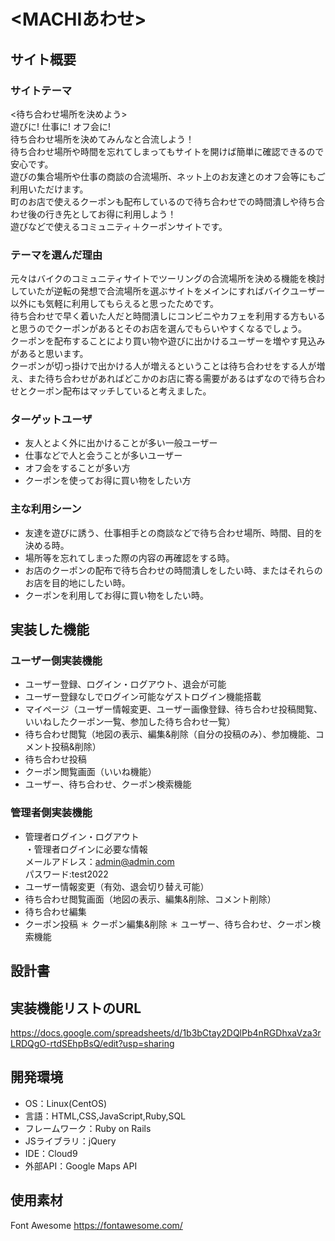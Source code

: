 # <MACHIあわせ>

## サイト概要
### サイトテーマ
<待ち合わせ場所を決めよう>  
遊びに! 仕事に! オフ会に!  
待ち合わせ場所を決めてみんなと合流しよう！  
待ち合わせ場所や時間を忘れてしまってもサイトを開けば簡単に確認できるので安心です。  
遊びの集合場所や仕事の商談の合流場所、ネット上のお友達とのオフ会等にもご利用いただけます。  
町のお店で使えるクーポンも配布しているので待ち合わせでの時間潰しや待ち合わせ後の行き先としてお得に利用しよう！  
遊びなどで使えるコミュニティ＋クーポンサイトです。  

### テーマを選んだ理由
元々はバイクのコミュニティサイトでツーリングの合流場所を決める機能を検討していたが逆転の発想で合流場所を選ぶサイトをメインにすればバイクユーザー以外にも気軽に利用してもらえると思ったためです。  
待ち合わせで早く着いた人だと時間潰しにコンビニやカフェを利用する方もいると思うのでクーポンがあるとそのお店を選んでもらいやすくなるでしょう。  
クーポンを配布することにより買い物や遊びに出かけるユーザーを増やす見込みがあると思います。  
クーポンが切っ掛けで出かける人が増えるということは待ち合わせをする人が増え、また待ち合わせがあればどこかのお店に寄る需要があるはずなので待ち合わせとクーポン配布はマッチしていると考えました。  

### ターゲットユーザ
* 友人とよく外に出かけることが多い一般ユーザー
* 仕事などで人と会うことが多いユーザー
* オフ会をすることが多い方
* クーポンを使ってお得に買い物をしたい方

### 主な利用シーン
* 友達を遊びに誘う、仕事相手との商談などで待ち合わせ場所、時間、目的を決める時。
* 場所等を忘れてしまった際の内容の再確認をする時。
* お店のクーポンの配布で待ち合わせの時間潰しをしたい時、またはそれらのお店を目的地にしたい時。
* クーポンを利用してお得に買い物をしたい時。

## 実装した機能
### ユーザー側実装機能
* ユーザー登録、ログイン・ログアウト、退会が可能
* ユーザー登録なしでログイン可能なゲストログイン機能搭載
* マイページ（ユーザー情報変更、ユーザー画像登録、待ち合わせ投稿閲覧、いいねしたクーポン一覧、参加した待ち合わせ一覧）
* 待ち合わせ閲覧（地図の表示、編集&削除（自分の投稿のみ）、参加機能、コメント投稿&削除）
* 待ち合わせ投稿
* クーポン閲覧画面（いいね機能）
* ユーザー、待ち合わせ、クーポン検索機能

### 管理者側実装機能
* 管理者ログイン・ログアウト<br>
・管理者ログインに必要な情報<br>
  メールアドレス：admin@admin.com<br>
  パスワード:test2022
* ユーザー情報変更（有効、退会切り替え可能）
* 待ち合わせ閲覧画面（地図の表示、編集&削除、コメント削除）
* 待ち合わせ編集
* クーポン投稿
＊ クーポン編集&削除
＊ ユーザー、待ち合わせ、クーポン検索機能


## 設計書

## 実装機能リストのURL
https://docs.google.com/spreadsheets/d/1b3bCtay2DQlPb4nRGDhxaVza3rLRDQgO-rtdSEhpBsQ/edit?usp=sharing

## 開発環境
- OS：Linux(CentOS)
- 言語：HTML,CSS,JavaScript,Ruby,SQL
- フレームワーク：Ruby on Rails
- JSライブラリ：jQuery
- IDE：Cloud9
- 外部API：Google Maps API

## 使用素材
Font Awesome https://fontawesome.com/
